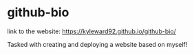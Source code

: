 # github-bio

link to the website: https://kyleward92.github.io/github-bio/

Tasked with creating and deploying a website based on myself!